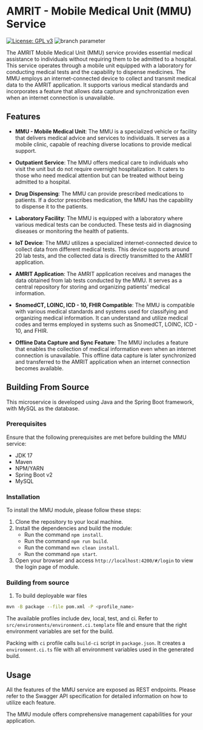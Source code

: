# AMRIT - Mobile Medical Unit (MMU) Service

[![License: GPL v3](https://img.shields.io/badge/License-GPLv3-blue.svg)](https://www.gnu.org/licenses/gpl-3.0) ![branch parameter](https://github.com/PSMRI/MMU-UI/actions/workflows/sast.yml/badge.svg)

The AMRIT Mobile Medical Unit (MMU) service provides essential medical assistance to individuals without requiring them to be admitted to a hospital. This service operates through a mobile unit equipped with a laboratory for conducting medical tests and the capability to dispense medicines. The MMU employs an internet-connected device to collect and transmit medical data to the AMRIT application. It supports various medical standards and incorporates a feature that allows data capture and synchronization even when an internet connection is unavailable.

## Features

* **MMU - Mobile Medical Unit**: The MMU is a specialized vehicle or facility that delivers medical advice and services to individuals. It serves as a mobile clinic, capable of reaching diverse locations to provide medical support.

* **Outpatient Service**: The MMU offers medical care to individuals who visit the unit but do not require overnight hospitalization. It caters to those who need medical attention but can be treated without being admitted to a hospital.

* **Drug Dispensing**: The MMU can provide prescribed medications to patients. If a doctor prescribes medication, the MMU has the capability to dispense it to the patients.

* **Laboratory Facility**: The MMU is equipped with a laboratory where various medical tests can be conducted. These tests aid in diagnosing diseases or monitoring the health of patients.

* **IoT Device**: The MMU utilizes a specialized internet-connected device to collect data from different medical tests. This device supports around 20 lab tests, and the collected data is directly transmitted to the AMRIT application.

* **AMRIT Application**: The AMRIT application receives and manages the data obtained from lab tests conducted by the MMU. It serves as a central repository for storing and organizing patients' medical information.

* **SnomedCT, LOINC, ICD - 10, FHIR Compatible**: The MMU is compatible with various medical standards and systems used for classifying and organizing medical information. It can understand and utilize medical codes and terms employed in systems such as SnomedCT, LOINC, ICD - 10, and FHIR.

* **Offline Data Capture and Sync Feature**: The MMU includes a feature that enables the collection of medical information even when an internet connection is unavailable. This offline data capture is later synchronized and transferred to the AMRIT application when an internet connection becomes available.

## Building From Source

This microservice is developed using Java and the Spring Boot framework, with MySQL as the database.

### Prerequisites

Ensure that the following prerequisites are met before building the MMU service:

* JDK 17
* Maven
* NPM/YARN
* Spring Boot v2
* MySQL

### Installation

To install the MMU module, please follow these steps:

1. Clone the repository to your local machine.
2. Install the dependencies and build the module:
   - Run the command `npm install`.
   - Run the command `npm run build`.
   - Run the command `mvn clean install`.
   - Run the command `npm start`.
3. Open your browser and access `http://localhost:4200/#/login` to view the login page of module.

### Building from source

1. To build deployable war files
```bash
mvn -B package --file pom.xml -P <profile_name>
```

The available profiles include dev, local, test, and ci.
Refer to `src/environments/environment.ci.template` file and ensure that the right environment variables are set for the build.

Packing with `ci` profile calls `build-ci` script in `package.json`.
It creates a `environment.ci.ts` file with all environment variables used in the generated build.

## Usage

All the features of the MMU service are exposed as REST endpoints. Please refer to the Swagger API specification for detailed information on how to utilize each feature.

The MMU module offers comprehensive management capabilities for your application.
